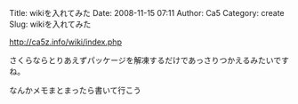 Title: wikiを入れてみた
Date: 2008-11-15 07:11
Author: Ca5
Category: create
Slug: wikiを入れてみた

<http://ca5z.info/wiki/index.php>

<div>

さくらならとりあえずパッケージを解凍するだけであっさりつかえるみたいですね。

</div>

<div>

なんかメモまとまったら書いて行こう

</div>
